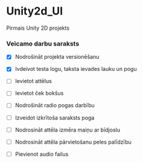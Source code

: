 # Unity2d_UI
Pirmais Unity 2D projekts 
### Veicamo darbu saraksts
- [x] Nodrošināt projekta versionēšanu
- [x] Ivdeivot testa logu, taksta ievades lauku un pogu 
- [ ] Ievietot attēlus
- [ ] Ievietot ček bokšus
- [ ] Nodrošināt radio pogas darbību 
- [ ] Izveidot izkrītoša saraksts poga
- [ ] Nodrosināt attēla izmēra maiņu ar bīdjoslu
- [ ] Nodrosināt attēla pārvietošanu peles palīdzību
- [ ] Pievienot audio failus

